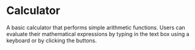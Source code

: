 # Calculator
A basic calculator that performs simple arithmetic functions. Users can evaluate their mathematical expressions by typing in the text box using a keyboard or by clicking the buttons.
